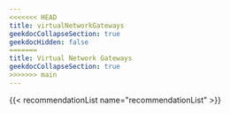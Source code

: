 ```yaml
---
<<<<<<< HEAD
title: virtualNetworkGateways
geekdocCollapseSection: true
geekdocHidden: false
=======
title: Virtual Network Gateways
geekdocCollapseSection: true
>>>>>>> main
---
```


{{< recommendationList name="recommendationList" >}}
